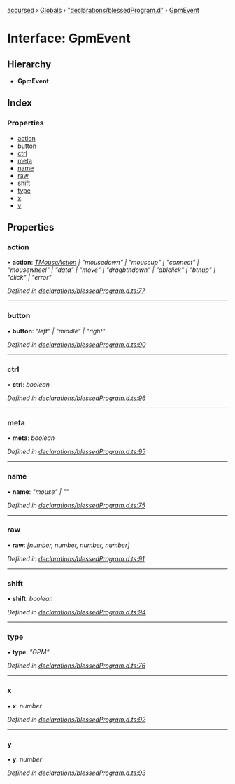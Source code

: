 [accursed](../README.md) › [Globals](../globals.md) › ["declarations/blessedProgram.d"](../modules/_declarations_blessedprogram_d_.md) › [GpmEvent](_declarations_blessedprogram_d_.gpmevent.md)

# Interface: GpmEvent

## Hierarchy

* **GpmEvent**

## Index

### Properties

* [action](_declarations_blessedprogram_d_.gpmevent.md#action)
* [button](_declarations_blessedprogram_d_.gpmevent.md#button)
* [ctrl](_declarations_blessedprogram_d_.gpmevent.md#ctrl)
* [meta](_declarations_blessedprogram_d_.gpmevent.md#meta)
* [name](_declarations_blessedprogram_d_.gpmevent.md#name)
* [raw](_declarations_blessedprogram_d_.gpmevent.md#raw)
* [shift](_declarations_blessedprogram_d_.gpmevent.md#shift)
* [type](_declarations_blessedprogram_d_.gpmevent.md#type)
* [x](_declarations_blessedprogram_d_.gpmevent.md#x)
* [y](_declarations_blessedprogram_d_.gpmevent.md#y)

## Properties

###  action

• **action**: *[TMouseAction](../modules/_declarations_blessed_d_.widgets.types.md#tmouseaction) | "mousedown" | "mouseup" | "connect" | "mousewheel" | "data" | "move" | "dragbtndown" | "dblclick" | "btnup" | "click" | "error"*

*Defined in [declarations/blessedProgram.d.ts:77](https://github.com/cancerberoSgx/accursed/blob/5b2518e/src/declarations/blessedProgram.d.ts#L77)*

___

###  button

• **button**: *"left" | "middle" | "right"*

*Defined in [declarations/blessedProgram.d.ts:90](https://github.com/cancerberoSgx/accursed/blob/5b2518e/src/declarations/blessedProgram.d.ts#L90)*

___

###  ctrl

• **ctrl**: *boolean*

*Defined in [declarations/blessedProgram.d.ts:96](https://github.com/cancerberoSgx/accursed/blob/5b2518e/src/declarations/blessedProgram.d.ts#L96)*

___

###  meta

• **meta**: *boolean*

*Defined in [declarations/blessedProgram.d.ts:95](https://github.com/cancerberoSgx/accursed/blob/5b2518e/src/declarations/blessedProgram.d.ts#L95)*

___

###  name

• **name**: *"mouse" | ""*

*Defined in [declarations/blessedProgram.d.ts:75](https://github.com/cancerberoSgx/accursed/blob/5b2518e/src/declarations/blessedProgram.d.ts#L75)*

___

###  raw

• **raw**: *[number, number, number, number]*

*Defined in [declarations/blessedProgram.d.ts:91](https://github.com/cancerberoSgx/accursed/blob/5b2518e/src/declarations/blessedProgram.d.ts#L91)*

___

###  shift

• **shift**: *boolean*

*Defined in [declarations/blessedProgram.d.ts:94](https://github.com/cancerberoSgx/accursed/blob/5b2518e/src/declarations/blessedProgram.d.ts#L94)*

___

###  type

• **type**: *"GPM"*

*Defined in [declarations/blessedProgram.d.ts:76](https://github.com/cancerberoSgx/accursed/blob/5b2518e/src/declarations/blessedProgram.d.ts#L76)*

___

###  x

• **x**: *number*

*Defined in [declarations/blessedProgram.d.ts:92](https://github.com/cancerberoSgx/accursed/blob/5b2518e/src/declarations/blessedProgram.d.ts#L92)*

___

###  y

• **y**: *number*

*Defined in [declarations/blessedProgram.d.ts:93](https://github.com/cancerberoSgx/accursed/blob/5b2518e/src/declarations/blessedProgram.d.ts#L93)*
